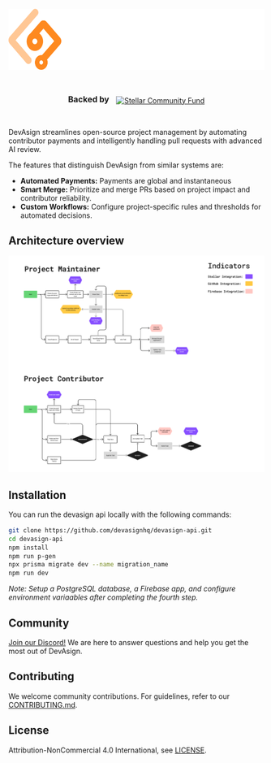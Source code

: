 <br/>
<div align="center">
  <a href="https://www.devasign.com" style="display: block; margin: 0 auto;">
    <picture>
      <source media="(prefers-color-scheme: dark)" srcset="./public/devasign-white.png">
      <source media="(prefers-color-scheme: light)" srcset="./public/devasign-black.png">
      <img alt="DevAsign Logo" src="./public/devasign-white.png" height="120" style="display: block; margin: 0 auto;">
    </picture>
  </a>
<br/>

<br/>

<p align="center">
  <strong style="font-size: 16px; margin-right: 10px;">Backed by</strong> <a href="https://communityfund.stellar.org/"><img src="https://devasign.com/assets/scf%20logo-39ec023b.svg" height="40" alt="Stellar Community Fund" align="center" /></a>
</p>

</div>

<br/>

DevAsign streamlines open-source project management by automating contributor payments and intelligently handling pull requests with advanced AI review.

The features that distinguish DevAsign from similar systems are:

* **Automated Payments:** Payments are global and instantaneous
* **Smart Merge:** Prioritize and merge PRs based on project impact and contributor reliability.
* **Custom Workflows:** Configure project-specific rules and thresholds for automated decisions.

## Architecture overview

![Architecture overview](/public/devasign-user-flow_(MVP).png)

## Installation

You can run the devasign api locally with the following commands:

```bash
git clone https://github.com/devasignhq/devasign-api.git
cd devasign-api
npm install
npm run p-gen
npx prisma migrate dev --name migration_name
npm run dev
```

*Note: Setup a PostgreSQL database, a Firebase app, and configure environment variaables after completing the fourth step.*

## Community

[Join our Discord!](https://discord.com/channels/1335941257155055688/1335941257641328743) We are here to answer questions and help you get the most out of DevAsign.

## Contributing

We welcome community contributions. For guidelines, refer to our [CONTRIBUTING.md](/CONTRIBUTING.md).

## License

Attribution-NonCommercial 4.0 International, see [LICENSE](https://github.com/devasignhq/devasign-api/blob/main/LICENSE).
